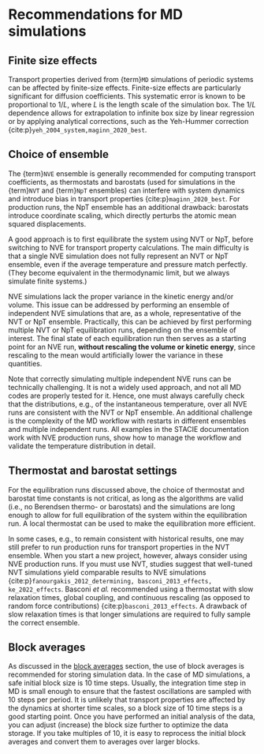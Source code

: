 # Recommendations for MD simulations

## Finite size effects

Transport properties derived from {term}`MD` simulations of periodic systems
can be affected by finite-size effects.
Finite-size effects are particularly significant for diffusion coefficients.
This systematic error is known to be proportional to $1/L$,
where $L$ is the length scale of the simulation box.
The $1/L$ dependence allows for extrapolation to infinite box size by linear regression
or by applying analytical corrections, such as the Yeh-Hummer correction
{cite:p}`yeh_2004_system,maginn_2020_best`.

## Choice of ensemble

The {term}`NVE` ensemble is generally recommended for computing transport coefficients,
as thermostats and barostats (used for simulations in the {term}`NVT` and {term}`NpT` ensembles)
can interfere with system dynamics and introduce bias in transport properties
{cite:p}`maginn_2020_best`.
For production runs, the NpT ensemble has an additional drawback:
barostats introduce coordinate scaling,
which directly perturbs the atomic mean squared displacements.

A good approach is to first equilibrate the system using NVT or NpT,
before switching to NVE for transport property calculations.
The main difficulty is that a single NVE simulation does not fully represent an NVT or NpT ensemble,
even if the average temperature and pressure match perfectly.
(They become equivalent in the thermodynamic limit, but we always simulate finite systems.)

NVE simulations lack the proper variance in the kinetic energy and/or volume.
This issue can be addressed by performing an ensemble of independent NVE simulations that are,
as a whole, representative of the NVT or NpT ensemble.
Practically, this can be achieved by first performing multiple NVT or NpT equilibration runs,
depending on the ensemble of interest.
The final state of each equilibration run then serves as a starting point for an NVE run,
**without rescaling the volume or kinetic energy**,
since rescaling to the mean would artificially lower the variance in these quantities.

Note that correctly simulating multiple independent NVE runs can be technically challenging.
It is not a widely used approach, and not all MD codes are properly tested for it.
Hence, one must always carefully check that the distributions, e.g., of the instantaneous temperature,
over all NVE runs are consistent with the NVT or NpT ensemble.
An additional challenge is the complexity of the MD workflow
with restarts in different ensembles and multiple independent runs.
All examples in the STACIE documentation work with NVE production runs,
show how to manage the workflow and validate the temperature distribution in detail.

## Thermostat and barostat settings

For the equilibration runs discussed above,
the choice of thermostat and barostat time constants is not critical,
as long as the algorithms are valid (i.e., no Berendsen thermo- or barostats)
and the simulations are long enough to allow for full equilibration of the system
within the equilibration run.
A local thermostat can be used to make the equilibration more efficient.

In some cases, e.g., to remain consistent with historical results,
one may still prefer to run production runs for transport properties in the NVT ensemble.
When you start a new project, however, always consider using NVE production runs.
If you must use NVT, studies suggest that well-tuned NVT simulations
yield comparable results to NVE simulations
{cite:p}`fanourgakis_2012_determining, basconi_2013_effects, ke_2022_effects`.
Basconi *et al.* recommended using a thermostat with slow relaxation times, global coupling,
and continuous rescaling (as opposed to random force contributions) {cite:p}`basconi_2013_effects`.
A drawback of slow relaxation times is that longer simulations are required
to fully sample the correct ensemble.

## Block averages

As discussed in the [block averages](block_averages.md) section,
the use of block averages is recommended for storing simulation data.
In the case of MD simulations, a safe initial block size is 10 time steps.
Usually, the integration time step in MD is small enough to ensure that the fastest oscillations
are sampled with 10 steps per period.
It is unlikely that transport properties are affected by the dynamics at shorter time scales,
so a block size of 10 time steps is a good starting point.
Once you have performed an initial analysis of the data,
you can adjust (increase) the block size further to optimize the data storage.
If you take multiples of 10, it is easy to reprocess the initial block averages
and convert them to averages over larger blocks.
